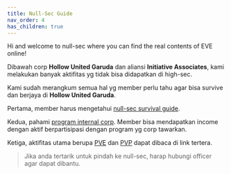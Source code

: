 ```yaml
---
title: Null-Sec Guide
nav_order: 4
has_children: true
---
```


Hi and welcome to null-sec where you can find the real contents of EVE online!

Dibawah corp **Hollow United Garuda** dan aliansi **Initiative Associates**, kami melakukan banyak aktifitas yg tidak bisa didapatkan di high-sec.

Kami sudah merangkum semua hal yg member perlu tahu agar bisa survive dan berjaya di **Hollow United Garuda**.

Pertama, member harus mengetahui [null-sec survival guide](nullsecsurvivalguide/nullsecsurvivalguide.html).

Kedua, pahami [program internal corp](corpsprogram/corpsprogram.html). Member bisa mendapatkan income dengan aktif berpartisipasi dengan program yg corp tawarkan.

Ketiga, aktifitas utama berupa [PVE](pve/pve.html) dan [PVP](pvp/pvp.html) dapat dibaca di link tertera.

> Jika anda tertarik untuk pindah ke null-sec, harap hubungi officer agar dapat dibantu.
